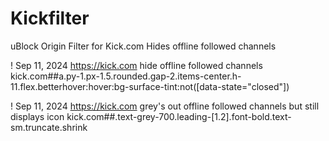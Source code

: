 # Kickfilter
uBlock Origin Filter for Kick.com
Hides offline followed channels


! Sep 11, 2024 https://kick.com hide offline followed channels
kick.com##a.py-1.px-1\.5.rounded.gap-2.items-center.h-11.flex.betterhover\:hover\:bg-surface-tint:not([data-state="closed"])

! Sep 11, 2024 https://kick.com grey's out offline followed channels but still displays icon
kick.com##.text-grey-700.leading-\[1\.2\].font-bold.text-sm.truncate.shrink
